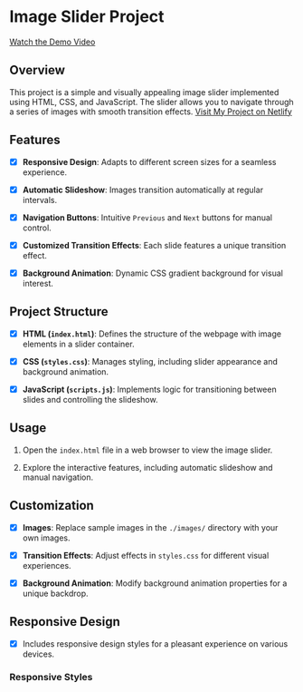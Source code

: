 # Image Slider Project

[Watch the Demo Video](./images/Flashback%20-%20Oct%2018,%202023%2019_58_50.mp4)

## Overview

This project is a simple and visually appealing image slider implemented using HTML, CSS, and JavaScript. The slider allows you to navigate through a series of images with smooth transition effects.
[Visit My Project on Netlify](https://nenorvalls-image-slider.netlify.app/)

## Features

- [x] **Responsive Design**: Adapts to different screen sizes for a seamless experience.
- [x] **Automatic Slideshow**: Images transition automatically at regular intervals.

- [x] **Navigation Buttons**: Intuitive `Previous` and `Next` buttons for manual control.

- [x] **Customized Transition Effects**: Each slide features a unique transition effect.

- [x] **Background Animation**: Dynamic CSS gradient background for visual interest.

## Project Structure

- [x] **HTML (`index.html`)**: Defines the structure of the webpage with image elements in a slider container.

- [x] **CSS (`styles.css`)**: Manages styling, including slider appearance and background animation.

- [x] **JavaScript (`scripts.js`)**: Implements logic for transitioning between slides and controlling the slideshow.

## Usage

1. Open the `index.html` file in a web browser to view the image slider.

2. Explore the interactive features, including automatic slideshow and manual navigation.

## Customization

- [x] **Images**: Replace sample images in the `./images/` directory with your own images.

- [x] **Transition Effects**: Adjust effects in `styles.css` for different visual experiences.

- [x] **Background Animation**: Modify background animation properties for a unique backdrop.

## Responsive Design

- [x] Includes responsive design styles for a pleasant experience on various devices.

### Responsive Styles
